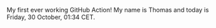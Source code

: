 My first ever working GitHub Action!
My name is Thomas and today is Friday, 30 October, 01:34 CET. 
